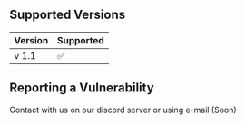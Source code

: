 

 <h2>Supported Versions</h2>



| Version | Supported          |
| ------- | ------------------ |
| v 1.1   | :white_check_mark: |

## Reporting a Vulnerability

Contact with us on our discord server or using
e-mail (Soon) 
